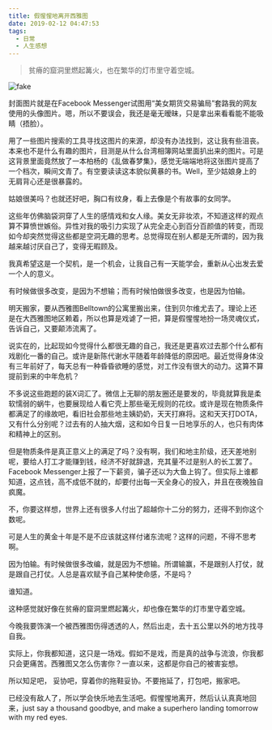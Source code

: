 ```yaml
---
title: 假惺惺地离开西雅图
date: 2019-02-12 04:47:53
tags:
  - 日常
  - 人生感想
---
```


> 贫瘠的窟洞里燃起篝火，也在繁华的灯市里守着空城。

<!--more-->

![fake](/images/article-cover-seattle-dep.png)

封面图片就是在Facebook Messenger试图用“美女期货交易骗局”套路我的网友使用的头像图片。嗯，所以不要误会，我还是毫无暧昧，只是拿出来看看能不能吸睛（捂脸）。

用了一些图片搜索的工具寻找这图片的来源，却没有办法找到，这让我有些沮丧。​本来也不是什么有趣的图片，目测是从什么台湾相簿网站里面扒出来的图片。可是这背景里面竟然放了一本柏杨的《乱做春梦集》，感觉无端端地将这张图片提高了一个档次，瞬间文青了。有空要读读这本貌似黄暴的书。Well，至少姑娘身上的无肩背心还是很暴露的。

姑娘很美吗？也就还好吧，胸口有纹身，看上去像是个有故事的女同学。

这些年​仿佛脑袋洞穿了人生的感情戏和女人缘。美女无非妆浓，不知道这样的观点算不算愤世嫉俗。异性对我的吸引力实现了从完全走心到百分百颜值的转变，而现如今却突然觉得这些都是空洞无趣的思考。总觉得现在别人都是无所谓的，因为我越来越讨厌自己了，变得无暇顾及。

我真希望这是一个契机，是一个机会，让我自己有一天能学会，重新从心出发去爱一个人的意义。

有时候做很多改变，是因为不想输；而有时候怕做很多改变，也是因为怕输。

明天搬家，要从西雅图Belltown的公寓里搬出来，住到贝尔维尤去了。理论上还是在大西雅图地区赖着，所以也算是戏谑了一把，算是假惺惺地扮一场灵魂仪式，告诉自己，又要颠沛流离了。

说实在的，比起现如今觉得什么都很无趣的自己，我还是更喜欢过去那个什么都有戏剧化一番的自己。或许是新陈代谢水平随着年龄降低的原因吧。最近觉得身体没有三年前好了，每天总有一种昏昏欲睡的感觉，对工作没有很大的动力。这算不算提前到来的中年危机？

不多说这些跑题的装X词汇了。​微信上无聊的朋友圈还是要发的，毕竟就算我是柔软懦弱的蜗牛，也要展现给人看它壳上那些毫无规则的花纹。或许是现在物质条件都满足了的缘故吧，看旧社会那些地主姨奶奶，天天打麻将。这和天天打DOTA，又有什么分别呢？过去有的人抽大烟，这和如今日复一日地享乐的人，也只有肉体和精神上的区别。

但是物质条件是真正意义上的满足了吗？没有啊，我们和地主阶级，还天差地别呢，要给人打工才能赚到钱，经济不好就辞退，充其量不过是别人的长工罢了。Facebook Messenger上报了一下薪资，骗子还以为大鱼上钩了。但实际上谁都知道，这点钱，高不成低不就的，却要付出每一天全身心的投入，并且在夜晚独自疯魔。

不，你要这样想，世界上还有很多人付出了超越你十二分的努力，还得不到你这个数呢。

可是人生的黄金十年是不是不应该就这样付诸东流呢？这样的问题，不得不思考啊。

因为怕输。有时候做很多改编，就是因为不想输。所谓输赢，不是跟别人打仗，就是跟自己打仗。人总是喜欢赋予自己某种使命感，不是吗？

谁知道。

这种感觉就好像在贫瘠的窟洞里燃起篝火，却也像在繁华的灯市里守着空城。

今晚我要饰演一个被西雅图伤得透透的人，然后出走，去十五公里以外的地方找寻自我。

实际上，你我都知道，这只是一场戏。假如不是戏，而是真的战争与流浪，你我都只会更痛苦。西雅图又怎么伤害你？一直以来，这都是你自己的被害妄想。

所以知足吧， 妥协吧，穿着你的拖鞋妥协。不要拖延了，打包吧，搬家吧。

已经没有敌人了，所以学会快乐地去生活吧。假惺惺地离开，然后认认真真地回来，just say a thousand goodbye, and make a superhero landing tomorrow with my red eyes.
